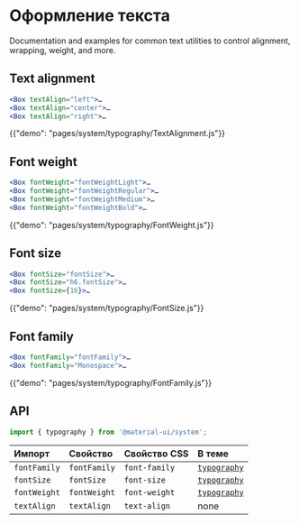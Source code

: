 # Оформление текста

<p class="description">Documentation and examples for common text utilities to control alignment, wrapping, weight, and more.</p>

## Text alignment

```jsx
<Box textAlign="left">…
<Box textAlign="center">…
<Box textAlign="right">…
```

{{"demo": "pages/system/typography/TextAlignment.js"}}

## Font weight

```jsx
<Box fontWeight="fontWeightLight">…
<Box fontWeight="fontWeightRegular">…
<Box fontWeight="fontWeightMedium">…
<Box fontWeight="fontWeightBold">…
```

{{"demo": "pages/system/typography/FontWeight.js"}}

## Font size

```jsx
<Box fontSize="fontSize">…
<Box fontSize="h6.fontSize">…
<Box fontSize={16}>…
```

{{"demo": "pages/system/typography/FontSize.js"}}

## Font family

```jsx
<Box fontFamily="fontFamily">…
<Box fontFamily="Monospace">…
```

{{"demo": "pages/system/typography/FontFamily.js"}}

## API

```js
import { typography } from '@material-ui/system';
```

| Импорт       | Свойство     | Свойство CSS  | В теме                                                                 |
|:------------ |:------------ |:------------- |:---------------------------------------------------------------------- |
| `fontFamily` | `fontFamily` | `font-family` | [`typography`](/customization/default-theme/?expend-path=$.typography) |
| `fontSize`   | `fontSize`   | `font-size`   | [`typography`](/customization/default-theme/?expend-path=$.typography) |
| `fontWeight` | `fontWeight` | `font-weight` | [`typography`](/customization/default-theme/?expend-path=$.typography) |
| `textAlign`  | `textAlign`  | `text-align`  | none                                                                   |